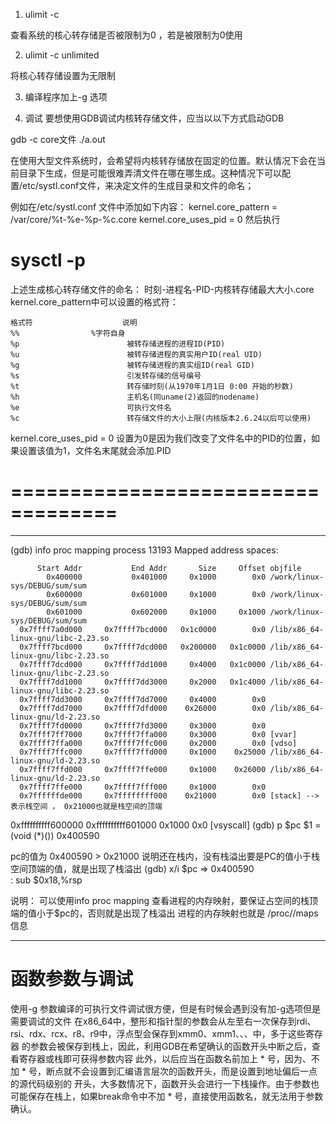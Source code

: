 1. ulimit -c

查看系统的核心转存储是否被限制为0 ，若是被限制为0使用

2. ulimit -c unlimited

将核心转存储设置为无限制

3. 编译程序加上-g 选项

4. 调试
要想使用GDB调试内核转存储文件，应当以以下方式启动GDB

gdb -c core文件 ./a.out

在使用大型文件系统时，会希望将内核转存储放在固定的位置。默认情况下会在当前目录下生成，但是可能很难弄清文件在哪在哪生成。这种情况下可以配置/etc/systl.conf文件，来决定文件的生成目录和文件的命名；

例如在/etc/systl.conf 文件中添加如下内容：
kernel.core_pattern = /var/core/%t-%e-%p-%c.core
kernel.core_uses_pid = 0
然后执行
# sysctl -p 
上述生成核心转存储文件的命名：
时刻-进程名-PID-内核转存储最大大小.core
kernel.core_pattern中可以设置的格式符：
```
格式符                    说明
%%		          %字符自身
%p                        被转存储进程的进程ID(PID)
%u                        被转存储进程的真实用户ID(real UID)
%g                        被转存储进程的真实组ID(real GID)
%s                        引发转存储的信号编号
%t                        转存储时刻(从1970年1月1日 0:00 开始的秒数)
%h                        主机名(同uname(2)返回的nodename)
%e                        可执行文件名
%c                        转存储文件的大小上限(内核版本2.6.24以后可以使用)

```
kernel.core_uses_pid = 0 设置为0是因为我们改变了文件名中的PID的位置，如果设置该值为1，文件名末尾就会添加.PID



# ===================================
-------------------------------------------------------


(gdb) info proc mapping
process 13193
Mapped address spaces:

          Start Addr           End Addr       Size     Offset objfile
            0x400000           0x401000     0x1000        0x0 /work/linux-sys/DEBUG/sum/sum
            0x600000           0x601000     0x1000        0x0 /work/linux-sys/DEBUG/sum/sum
            0x601000           0x602000     0x1000     0x1000 /work/linux-sys/DEBUG/sum/sum
      0x7ffff7a0d000     0x7ffff7bcd000   0x1c0000        0x0 /lib/x86_64-linux-gnu/libc-2.23.so
      0x7ffff7bcd000     0x7ffff7dcd000   0x200000   0x1c0000 /lib/x86_64-linux-gnu/libc-2.23.so
      0x7ffff7dcd000     0x7ffff7dd1000     0x4000   0x1c0000 /lib/x86_64-linux-gnu/libc-2.23.so
      0x7ffff7dd1000     0x7ffff7dd3000     0x2000   0x1c4000 /lib/x86_64-linux-gnu/libc-2.23.so
      0x7ffff7dd3000     0x7ffff7dd7000     0x4000        0x0 
      0x7ffff7dd7000     0x7ffff7dfd000    0x26000        0x0 /lib/x86_64-linux-gnu/ld-2.23.so
      0x7ffff7fd0000     0x7ffff7fd3000     0x3000        0x0 
      0x7ffff7ff7000     0x7ffff7ffa000     0x3000        0x0 [vvar]
      0x7ffff7ffa000     0x7ffff7ffc000     0x2000        0x0 [vdso]
      0x7ffff7ffc000     0x7ffff7ffd000     0x1000    0x25000 /lib/x86_64-linux-gnu/ld-2.23.so
      0x7ffff7ffd000     0x7ffff7ffe000     0x1000    0x26000 /lib/x86_64-linux-gnu/ld-2.23.so
      0x7ffff7ffe000     0x7ffff7fff000     0x1000        0x0 
      0x7ffffffde000     0x7ffffffff000    0x21000        0x0 [stack] -->表示栈空间 ， 0x21000也就是栈空间的顶端
  0xffffffffff600000 0xffffffffff601000     0x1000        0x0 [vsyscall]
(gdb) p $pc
$1 = (void (*)()) 0x400590 <main>   pc的值为 0x400590 >  0x21000 说明还在栈内，没有栈溢出要是PC的值小于栈空间顶端的值，就是出现了栈溢出
(gdb) x/i $pc
=> 0x400590 <main>:	sub    $0x18,%rsp

说明：
可以使用info proc mapping 查看进程的内存映射，要保证占空间的栈顶端的值小于$pc的，否则就是出现了栈溢出
进程的内存映射也就是  /proc/<PID>/maps信息

------------------------------------------------------
# 函数参数与调试
使用-g 参数编译的可执行文件调试很方便，但是有时候会遇到没有加-g选项但是需要调试的文件
在x86_64中，整形和指针型的参数会从左至右一次保存到rdi、rsi、rdx、rcx、r8、r9中，浮点型会保存到xmm0、xmm1、、、中，多于这些寄存器
的参数会被保存到栈上，因此，利用GDB在希望确认的函数开头中断之后，查看寄存器或栈即可获得参数内容
此外，以后应当在函数名前加上  * 号，因为、不加  * 号，断点就不会设置到汇编语言层次的函数开头，而是设置到地址偏后一点的源代码级别的
开头，大多数情况下，函数开头会进行一下栈操作。由于参数也可能保存在栈上，如果break命令中不加 * 号，直接使用函数名，就无法用于参数确认。







































